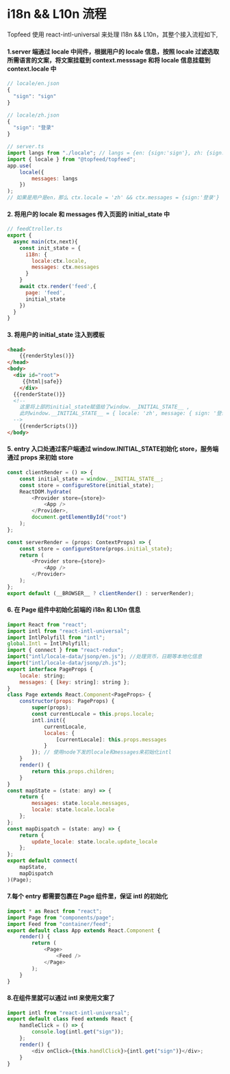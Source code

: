 # i18n && L10n 流程

Topfeed 使用 react-intl-universal 来处理 I18n && L10n，其整个接入流程如下,

#### 1.server 端通过 locale 中间件，根据用户的 locale 信息，按照 locale 过滤选取所需语言的文案，将文案挂载到 context.messsage 和将 locale 信息挂载到 context.locale 中

```js
// locale/en.json
{
  "sign": "sign"
}
```

```js
// locale/zh.json
{
  "sign": "登录"
}
```

```js
// server.ts
import langs from "./locale"; // langs = {en: {sign:'sign'}, zh: {sign:'登录'}}
import { locale } from "@topfeed/topfeed";
app.use(
	locale({
		messages: langs
	})
);
// 如果是用户是en，那么 ctx.locale = 'zh' && ctx.messages = {sign:'登录'}
```

#### 2. 将用户的 locale 和 messages 传入页面的 initial_state 中

```js
// feedCtroller.ts
export {
  async main(ctx,next){
    const init_state = {
      i18n: {
        locale:ctx.locale,
        messages: ctx.messages
      }
    }
    await ctx.render('feed',{
      page: 'feed',
      initial_state
    })
  }
}
```

#### 3. 将用户的 initial_state 注入到模板

```html
<head>
	{{renderStyles()}}
</head>
<body>
  <div id="root">
	 {{html|safe}}
	</div>
  {{renderState()}}
  <!--
    这里将上部的initial_state赋值给了window.__INITIAL_STATE__ ,
    此时window.__INITIAL_STATE__ = { locale: 'zh', message: { sign: '登录'}}}
  -->
	{{renderScripts()}}
</body>
```

#### 5. entry 入口处通过客户端通过 window.**INITIAL_STATE**初始化 store，服务端通过 props 来初始 store

```js
const clientRender = () => {
	const initial_state = window.__INITIAL_STATE__;
	const store = configureStore(initial_state);
	ReactDOM.hydrate(
		<Provider store={store}>
			<App />
		</Provider>,
		document.getElementById("root")
	);
};

const serverRender = (props: ContextProps) => {
	const store = configureStore(props.initial_state);
	return (
		<Provider store={store}>
			<App />
		</Provider>
	);
};
export default (__BROWSER__ ? clientRender() : serverRender);
```

#### 6. 在 Page 组件中初始化前端的 i18n 和 L10n 信息

```js
import React from "react";
import intl from "react-intl-universal";
import IntlPolyfill from "intl";
global.Intl = IntlPolyfill;
import { connect } from "react-redux";
import("intl/locale-data/jsonp/en.js"); //处理货币，日期等本地化信息
import("intl/locale-data/jsonp/zh.js");
export interface PageProps {
	locale: string;
	messages: { [key: string]: string };
}
class Page extends React.Component<PageProps> {
	constructor(props: PageProps) {
		super(props);
		const currentLocale = this.props.locale;
		intl.init({
			currentLocale,
			locales: {
				[currentLocale]: this.props.messages
			}
		}); // 使用node下发的locale和messages来初始化intl
	}
	render() {
		return this.props.children;
	}
}
const mapState = (state: any) => {
	return {
		messages: state.locale.messages,
		locale: state.locale.locale
	};
};
const mapDispatch = (state: any) => {
	return {
		update_locale: state.locale.update_locale
	};
};
export default connect(
	mapState,
	mapDispatch
)(Page);
```

#### 7.每个 entry 都需要包裹在 Page 组件里，保证 intl 的初始化

```js
import * as React from "react";
import Page from "components/page";
import Feed from "container/feed";
export default class App extends React.Component {
	render() {
		return (
			<Page>
				<Feed />
			</Page>
		);
	}
}
```

#### 8.在组件里就可以通过 intl 来使用文案了

```js
import intl from "react-intl-universal";
export default class Feed extends React {
	handleClick = () => {
		console.log(intl.get("sign"));
	};
	render() {
		<div onClick={this.handlClick}>{intl.get("sign")}</div>;
	}
}
```
